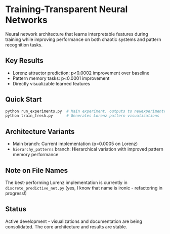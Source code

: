 # Training-Transparent Neural Networks

Neural network architecture that learns interpretable features during training while improving performance on both chaotic systems and pattern recognition tasks.

## Key Results
- Lorenz attractor prediction: p<0.0002 improvement over baseline
- Pattern memory tasks: p<0.0001 improvement
- Directly visualizable learned features 

## Quick Start
```bash
python run_experiments.py  # Main experiment, outputs to newexperimentresults.json
python train_fresh.py      # Generates Lorenz pattern visualizations
```

## Architecture Variants
- Main branch: Current implementation (p=0.0005 on Lorenz)
- `hierarchy_patterns` branch: Hierarchical variation with improved pattern memory performance

## Note on File Names
The best-performing Lorenz implementation is currently in `discrete_predictive_net.py` (yes, I know that name is ironic - refactoring in progress!)

## Status
Active development - visualizations and documentation are being consolidated. The core architecture and results are stable.

